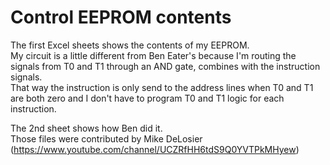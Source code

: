 # Control EEPROM contents

The first Excel sheets shows the contents of my EEPROM.  
My circuit is a little different from Ben Eater's because I'm routing the signals from T0 and T1 through an AND gate, combines with the instruction signals.  
That way the instruction is only send to the address lines when T0 and T1 are both zero and I don't have to program T0 and T1 logic for each instruction.

The 2nd sheet shows how Ben did it.  
Those files were contributed by Mike DeLosier (https://www.youtube.com/channel/UCZRfHH6tdS9Q0YVTPkMHyew)